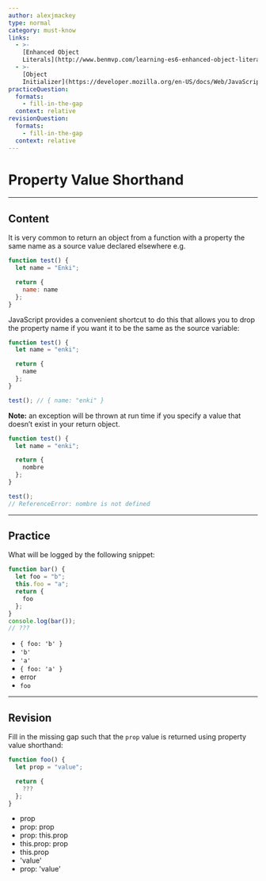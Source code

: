 ```yaml
---
author: alexjmackey
type: normal
category: must-know
links:
  - >-
    [Enhanced Object
    Literals](http://www.benmvp.com/learning-es6-enhanced-object-literals/){website}
  - >-
    [Object
    Initializer](https://developer.mozilla.org/en-US/docs/Web/JavaScript/Reference/Operators/Object_initializer){documentation}
practiceQuestion:
  formats:
    - fill-in-the-gap
  context: relative
revisionQuestion:
  formats:
    - fill-in-the-gap
  context: relative
---
```


# Property Value Shorthand


---

## Content

It is very common to return an object from a function with a property the same name as a source value declared elsewhere e.g.

```javascript
function test() {
  let name = "Enki";

  return {
    name: name
  };
}
```

JavaScript provides a convenient shortcut to do this that allows you to drop the property name if you want it to be the same as the source variable:

```javascript
function test() {
  let name = "enki";

  return {
    name
  };
}

test(); // { name: "enki" }
```

**Note:** an exception will be thrown at run time if you specify a value that doesn’t exist in your return object.

```js
function test() {
  let name = "enki";

  return {
    nombre
  };
}

test(); 
// ReferenceError: nombre is not defined
```


---

## Practice

What will be logged by the following snippet:

```javascript
function bar() {
  let foo = "b";
  this.foo = "a";
  return {
    foo
  };
}
console.log(bar());
// ???
```

- `{ foo: 'b' }`
- `'b'`
- `'a'`
- `{ foo: 'a' }`
- error
- `foo`


---

## Revision

Fill in the missing gap such that the `prop` value is returned using property value shorthand:

```javascript
function foo() {
  let prop = "value";

  return {
    ???
  };
}
```

- prop
- prop: prop
- prop: this.prop
- this.prop: prop
- this.prop
- 'value'
- prop: 'value'
 
